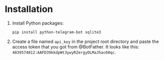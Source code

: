 # Installation

1.  Install Python packages:
    ```
    pip install python-telegram-bot sqlite3
    ```

2.  Create a file named `api_key` in the project root directory and paste the
    access token that you got from @BotFather. It looks like this:
    `4839574812:AAFD39kkdpWt3ywyRZergyOLMaJhac60qc`.

